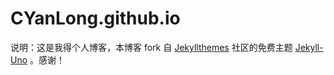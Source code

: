 # CYanLong.github.io
说明：这是我得个人博客，本博客 fork 自 [Jekyllthemes](http://jekyllthemes.org/) 社区的免费主题 [Jekyll-Uno](http://jekyllthemes.org/themes/jekyll-uno/) 。感谢！